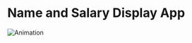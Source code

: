 # Name and Salary Display App

![Animation](https://user-images.githubusercontent.com/60986160/199972472-239b5dea-121c-4bef-8688-e513799f375e.gif)
